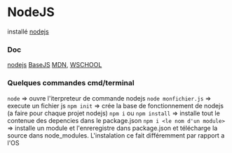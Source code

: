 # NodeJS

installé [nodejs](https://nodejs.org/en/)
### Doc
[nodejs](https://nodejs.org/en/docs/) [BaseJS](https://github.com/zechaos031/cours/blob/master/BaseJS.md) [MDN](https://developer.mozilla.org/fr/docs/Apprendre/JavaScript), [WSCHOOL](https://www.w3schools.com/js/default.asp)

### Quelques commandes cmd/terminal
`node` => ouvre l'iterpreteur de commande nodejs
`node monfichier.js` => execute un fichier js
`npm init` => crée la base de fonctionnement de nodejs (a faire pour chaque projet nodejs)
`npm i` ou `npm install` => installe tout le contenue des depencies dans le package.json
`npm i <le nom d'un module>` => installe un module et l'enreregistre dans package.json et télécharge la source dans node_modules. L'instalation ce fait différemment par rapport a l'OS 